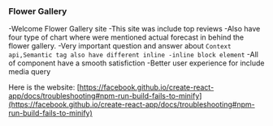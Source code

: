 

### Flower Gallery

-Welcome Flower Gallery site
-This site was include top reviews
-Also have four type of chart where were mentioned actual forecast in behind the flower gallery.
-Very important question and answer about `Context api,Semantic tag also have different inline -inline block element`
-All of component have a smooth satisfiction
-Better user experience for include media query


Here is the website: [https://facebook.github.io/create-react-app/docs/troubleshooting#npm-run-build-fails-to-minify](https://facebook.github.io/create-react-app/docs/troubleshooting#npm-run-build-fails-to-minify)

